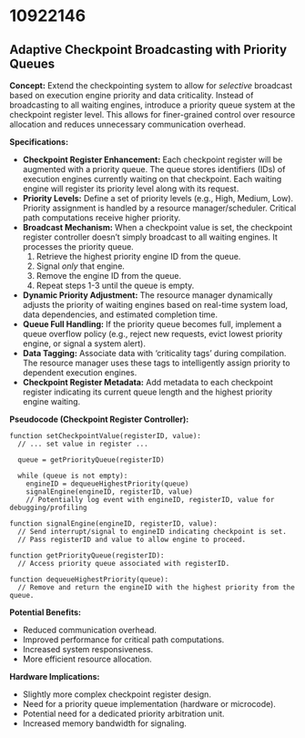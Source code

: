 # 10922146

## Adaptive Checkpoint Broadcasting with Priority Queues

**Concept:** Extend the checkpointing system to allow for *selective* broadcast based on execution engine priority and data criticality. Instead of broadcasting to all waiting engines, introduce a priority queue system at the checkpoint register level. This allows for finer-grained control over resource allocation and reduces unnecessary communication overhead.

**Specifications:**

*   **Checkpoint Register Enhancement:**  Each checkpoint register will be augmented with a priority queue. The queue stores identifiers (IDs) of execution engines currently waiting on that checkpoint.  Each waiting engine will register its priority level along with its request.
*   **Priority Levels:** Define a set of priority levels (e.g., High, Medium, Low).  Priority assignment is handled by a resource manager/scheduler.  Critical path computations receive higher priority.
*   **Broadcast Mechanism:**  When a checkpoint value is set, the checkpoint register controller doesn’t simply broadcast to all waiting engines. It processes the priority queue.
    1.  Retrieve the highest priority engine ID from the queue.
    2.  Signal *only* that engine.
    3.  Remove the engine ID from the queue.
    4.  Repeat steps 1-3 until the queue is empty.
*   **Dynamic Priority Adjustment:** The resource manager dynamically adjusts the priority of waiting engines based on real-time system load, data dependencies, and estimated completion time.
*   **Queue Full Handling:**  If the priority queue becomes full, implement a queue overflow policy (e.g., reject new requests, evict lowest priority engine, or signal a system alert).
*   **Data Tagging:**  Associate data with ‘criticality tags’ during compilation. The resource manager uses these tags to intelligently assign priority to dependent execution engines.
*   **Checkpoint Register Metadata:** Add metadata to each checkpoint register indicating its current queue length and the highest priority engine waiting.

**Pseudocode (Checkpoint Register Controller):**

```
function setCheckpointValue(registerID, value):
  // ... set value in register ...

  queue = getPriorityQueue(registerID)

  while (queue is not empty):
    engineID = dequeueHighestPriority(queue)
    signalEngine(engineID, registerID, value)
    // Potentially log event with engineID, registerID, value for debugging/profiling

function signalEngine(engineID, registerID, value):
  // Send interrupt/signal to engineID indicating checkpoint is set.
  // Pass registerID and value to allow engine to proceed.

function getPriorityQueue(registerID):
  // Access priority queue associated with registerID.

function dequeueHighestPriority(queue):
  // Remove and return the engineID with the highest priority from the queue.
```

**Potential Benefits:**

*   Reduced communication overhead.
*   Improved performance for critical path computations.
*   Increased system responsiveness.
*   More efficient resource allocation.

**Hardware Implications:**

*   Slightly more complex checkpoint register design.
*   Need for a priority queue implementation (hardware or microcode).
*   Potential need for a dedicated priority arbitration unit.
*   Increased memory bandwidth for signaling.